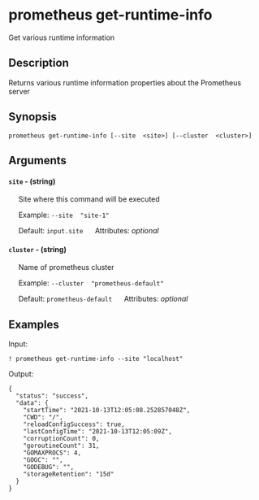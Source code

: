 # prometheus get-runtime-info

Get various runtime information

## Description

Returns various runtime information properties about the Prometheus server

## Synopsis

`prometheus get-runtime-info [--site  <site>] [--cluster  <cluster>]`

## Arguments


#### `site` - (string)

&nbsp;&nbsp;&nbsp;&nbsp; Site where this command will be executed  

&nbsp;&nbsp;&nbsp;&nbsp; Example:  `--site  "site-1"`

&nbsp;&nbsp;&nbsp;&nbsp; Default: `input.site`
&nbsp;&nbsp;&nbsp;&nbsp; Attributes: _optional_  


#### `cluster` - (string)

&nbsp;&nbsp;&nbsp;&nbsp; Name of prometheus cluster  

&nbsp;&nbsp;&nbsp;&nbsp; Example:  `--cluster  "prometheus-default"`

&nbsp;&nbsp;&nbsp;&nbsp; Default: `prometheus-default`
&nbsp;&nbsp;&nbsp;&nbsp; Attributes: _optional_  



## Examples

Input: 
```
! prometheus get-runtime-info --site "localhost"
```
Output: 
```
{
  "status": "success",
  "data": {
    "startTime": "2021-10-13T12:05:08.252857048Z",
    "CWD": "/",
    "reloadConfigSuccess": true,
    "lastConfigTime": "2021-10-13T12:05:09Z",
    "corruptionCount": 0,
    "goroutineCount": 31,
    "GOMAXPROCS": 4,
    "GOGC": "",
    "GODEBUG": "",
    "storageRetention": "15d"
  }
}
```

